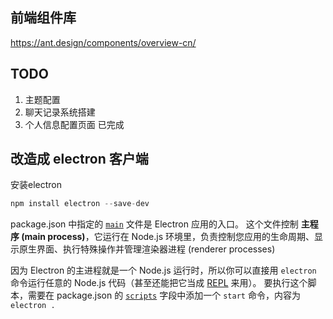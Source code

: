 ## 前端组件库

https://ant.design/components/overview-cn/

## TODO

1. 主题配置
2. 聊天记录系统搭建
3. 个人信息配置页面 已完成

## 改造成 electron 客户端

安装electron

```javascript
npm install electron --save-dev
```

package.json 中指定的 [`main`](https://docs.npmjs.com/cli/v7/configuring-npm/package-json#main) 文件是 Electron 应用的入口。 这个文件控制 **主程序 (main process)**，它运行在 Node.js 环境里，负责控制您应用的生命周期、显示原生界面、执行特殊操作并管理渲染器进程 (renderer processes)

因为 Electron 的主进程就是一个 Node.js 运行时，所以你可以直接用 `electron` 命令运行任意的 Node.js 代码（甚至还能把它当成 [REPL](https://www.electronjs.org/zh/docs/latest/tutorial/repl) 来用）。 要执行这个脚本，需要在 package.json 的 [`scripts`](https://docs.npmjs.com/cli/v7/using-npm/scripts) 字段中添加一个 `start` 命令，内容为 `electron .` 
